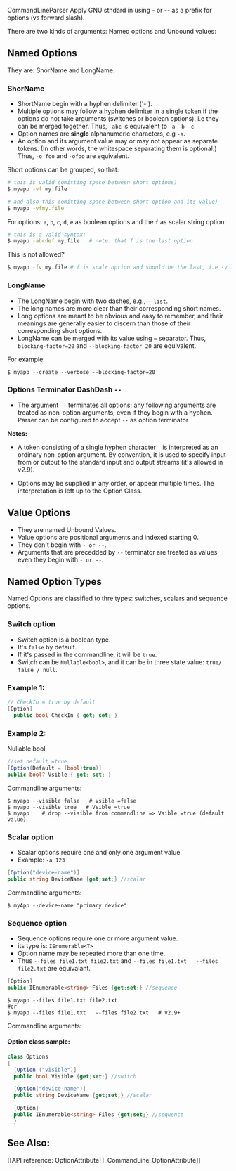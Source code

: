 
CommandLineParser Apply GNU stndard in using - or -- as a prefix for options (vs forward slash).

There are two kinds of arguments: Named options and Unbound values:
## Named Options
They are: ShorName and LongName.
### ShorName
 - ShortName begin with a hyphen delimiter ('-').
- Multiple options may follow a hyphen delimiter in a single token if the options do not take arguments (switches or boolean options), i.e they can be merged together. Thus, `-abc` is equivalent to `-a -b -c`.
- Option names are **single** alphanumeric characters, e.g `-a`.
- An option and its argument value may or may not appear as separate tokens. (In other words, the whitespace separating them is optional.) Thus, `-o foo` and `-ofoo` are equivalent.

Short options can be grouped, so that:

```sh
# this is valid (omitting space between short options)
$ myapp -vf my.file

# and also this (omitting space between short option and its value)
$ myapp -vfmy.file
```

For options: ``a``, ``b``, ``c``, ``d``, ``e`` as boolean options and the  ``f`` as scalar string option:

```sh
# this is a valid syntax:
$ myapp -abcdef my.file   # note: that f is the last option 
```

This is not allowed?

```sh
$ myapp -fv my.file # f is scalr option and should be the last, i.e -vf myfile.txt
```

### LongName

- The LongName begin with two dashes, e.g., `--list`.
- The long names are more clear than their corresponding short names. 
- Long options are meant to be obvious and easy to remember, and their meanings are generally easier to discern than those of their corresponding short options. 
- LongName can be merged with its value using `=` separator. Thus,  `--blocking-factor=20` and `--blocking-factor 20` are equivalent.

For example:
 	
```
$ myapp --create --verbose --blocking-factor=20 
```


### Options Terminator DashDash `--`

 - The argument `--` terminates all options; any following arguments are treated as non-option arguments, even if they begin with a hyphen.
 Parser can be configured to accept `--` as option terminator

**Notes:**
- A token consisting of a single hyphen character `-` is interpreted as an ordinary non-option argument. By convention, it is used to specify input from or output to the standard input and output streams (it's allowed in v2.9).

- Options may be supplied in any order, or appear multiple times. The interpretation is left up to the Option Class. 

## Value Options
- They are named Unbound Values.
- Value options are positional arguments and indexed starting 0. 
- They don't begin  with `- or --`.
- Arguments that are precedded by `--` terminator are treated as values even they begin with `- or --`.


## Named Option Types
Named Options are classified to thre types: switches, scalars and sequence options.
### Switch option
- Switch option is a boolean type.
- It's `false` by default.
- If it's passed in the commandline, it will be `true`.
- Switch can be `Nullable<bool>`, and it can be in three state value: `true/ false / null`.

### Example 1:
```cs
// CheckIn = true by default
[Option]
  public bool CheckIn { get; set; }
```
### Example 2: 
Nullable bool
```cs
//set default =true 
[Option(Default = (bool)true)]
public bool? Vsible { get; set; }
```
Commandline arguments:
```
$ myapp --visible false   # Vsible =false
$ myapp --visible true   # Vsible =true
$ myapp    # drop --visible from commandline => Vsible =true (default value)
```
### Scalar option
- Scalar options require one and only one argument value.
- Example: `-a 123`
```cs
[Option("device-name")]
public string DeviceName {get;set;} //scalar
  ```
  Commandline arguments:
  ```
$ myApp --device-name "primary device"  
  ```

### Sequence option
- Sequence  options require one or more argument value.
- its type is: `IEnumerable<T>`
- Option name may be repeated more than one time.
- Thus  `--files file1.txt file2.txt` and   `--files file1.txt   --files file2.txt` are equivalant.

```cs
[Option]
public IEnumerable<string> Files {get;set;} //sequence
```

```
$ myapp --files file1.txt file2.txt
#or
$ myapp --files file1.txt   --files file2.txt   # v2.9+
```

Commandline arguments:
#### Option class sample:
```cs
class Options
{
  [Option ("visible")]
  public bool Visible {get;set;} //switch

  [Option("device-name")]
  public string DeviceName {get;set;} //scalar

  [Option]
  public IEnumerable<string> Files {get;set;} //sequence
  }
```

## See Also:

[[API reference: OptionAttribute|T_CommandLine_OptionAttribute]]
